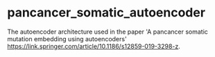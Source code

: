 # pancancer_somatic_autoencoder
The autoencoder architecture used in the paper 'A pancancer somatic mutation embedding using autoencoders' https://link.springer.com/article/10.1186/s12859-019-3298-z.

